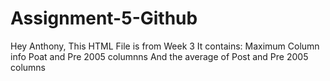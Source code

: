 # Assignment-5-Github
Hey Anthony,
This HTML File is from Week 3
It contains:
Maximum Column info
Poat and Pre 2005 columnns
And the average of Post and Pre 2005 columns
